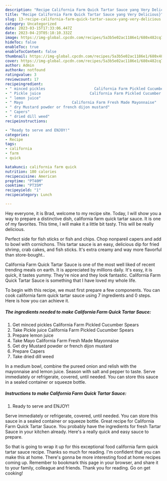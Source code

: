```yaml
---
description: "Recipe California Farm Quick Tartar Sauce yang Very Delicious}"
title: "Recipe California Farm Quick Tartar Sauce yang Very Delicious}"
slug: 13-recipe-california-farm-quick-tartar-sauce-yang-very-delicious
category: Uncategorized
date: 2023-03-15T17:33:06.447Z
date: 2023-04-23T05:18:10.332Z
image: https://img-global.cpcdn.com/recipes/5a3b5e02ac1186e1/680x482cq70/california-farm-quick-tartar-sauce-recipe-main-photo.jpg
hideToc: false
enableToc: true
enableTocContent: false
thumbnail: https://img-global.cpcdn.com/recipes/5a3b5e02ac1186e1/680x482cq70/california-farm-quick-tartar-sauce-recipe-main-photo.jpg
cover: https://img-global.cpcdn.com/recipes/5a3b5e02ac1186e1/680x482cq70/california-farm-quick-tartar-sauce-recipe-main-photo.jpg
author: Admin
authorAv: notfound
ratingvalue: 3
reviewcount: 17
recipeingredient:
- " minced pickles                      California Farm Pickled Cucumber Spears"
- " Pickle juice                      California Farm Pickled Cucumber Spears"
- " lemon juice"
- " Mayo                      California Farm Fresh Made Mayonnaise"
- " dry Mustard powder or french dijon mustard"
- " Capers"
- " dried dill weed"
recipeinstructions:

- "Ready to serve and ENJOY!"
categories:
- Recipe
tags:
- california
- farm
- quick

katakunci: california farm quick 
nutrition: 180 calories
recipecuisine: American
preptime: "PT40M"
cooktime: "PT35M"
recipeyield: "1"
recipecategory: Lunch

---
```



Hey everyone, it is Brad, welcome to my recipe site. Today, I will show you a way to prepare a distinctive dish, california farm quick tartar sauce. It is one of my favorites. This time, I will make it a little bit tasty. This will be really delicious.

Perfect side for fish sticks or fish and chips. Chop nonpareil capers and add to bowl with cornichons. This tartar sauce is an easy, delicious dip for fried shrimp, crab cakes, and fish sticks. It&#39;s extra creamy and way more flavorful than store-bought..

California Farm Quick Tartar Sauce is one of the most well liked of recent trending meals on earth. It is appreciated by millions daily. It's easy, it is quick, it tastes yummy. They're nice and they look fantastic. California Farm Quick Tartar Sauce is something that I have loved my whole life.


To begin with this recipe, we must first prepare a few components. You can cook california farm quick tartar sauce using 7 ingredients and 0 steps. Here is how you can achieve it.

<!--inarticleads1-->

##### The ingredients needed to make California Farm Quick Tartar Sauce:

1. Get  minced pickles                      California Farm Pickled Cucumber Spears
1. Take  Pickle juice                      California Farm Pickled Cucumber Spears
1. Prepare  lemon juice
1. Take  Mayo                      California Farm Fresh Made Mayonnaise
1. Get  dry Mustard powder or french dijon mustard
1. Prepare  Capers
1. Take  dried dill weed


In a medium bowl, combine the pureed onion and relish with the mayonnaise and lemon juice. Season with salt and pepper to taste. Serve immediately or refrigerate, covered, until needed. You can store this sauce in a sealed container or squeeze bottle. 

<!--inarticleads2-->

##### Instructions to make California Farm Quick Tartar Sauce:


1. Ready to serve and ENJOY!

Serve immediately or refrigerate, covered, until needed. You can store this sauce in a sealed container or squeeze bottle. Great recipe for California Farm Quick Tartar Sauce. You probably have the ingredients for fresh Tartar Sauce in your kitchen already. Here&#39;s a really quick and easy sauce to prepare. 

So that is going to wrap it up for this exceptional food california farm quick tartar sauce recipe. Thanks so much for reading. I'm confident that you can make this at home. There's gonna be more interesting food at home recipes coming up. Remember to bookmark this page in your browser, and share it to your family, colleague and friends. Thank you for reading. Go on get cooking!
